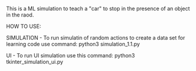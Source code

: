 This is a ML simulation to teach a "car" to stop in the presence of an object
in the raod.

HOW TO USE:

SIMULATION - To run simulatin of random actions to create a data set for
learning code use command: python3 simulation_1.1.py

UI - To run UI simulation use this command: python3 tkinter_simulation_ui.py
